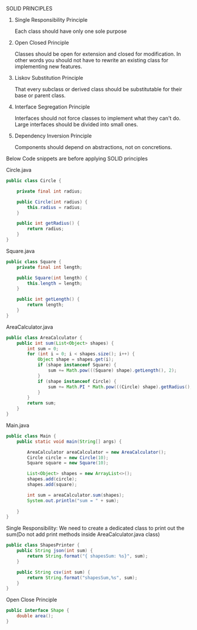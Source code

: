 SOLID PRINCIPLES

1) Single Responsibility Principle
    
    Each class should have only one sole purpose

2) Open Closed Principle
    
    Classes should be open for extension and closed for modification. 
    In other words you should not have to rewrite an existing class for implementing new features.
    
3) Liskov Substitution Principle

    That every subclass or derived class should be substitutable for their base or parent class.
    
4) Interface Segregation Principle

    Interfaces should not force classes to implement what they can't do. Large interfaces should be divided into small ones.

5) Dependency Inversion Principle

    Components should depend on abstractions, not on concretions.

Below Code snippets are before applying SOLID principles

Circle.java
~~~java
public class Circle {

    private final int radius;

    public Circle(int radius) {
        this.radius = radius;
    }

    public int getRadius() {
        return radius;
    }
}
~~~

Square.java
~~~java
public class Square {
    private final int length;

    public Square(int length) {
        this.length = length;
    }

    public int getLength() {
        return length;
    }
}
~~~

AreaCalculator.java
~~~java
public class AreaCalculator {
    public int sum(List<Object> shapes) {
        int sum = 0;
        for (int i = 0; i < shapes.size(); i++) {
            Object shape = shapes.get(i);
            if (shape instanceof Square) {
                sum += Math.pow(((Square) shape).getLength(), 2);
            }
            if (shape instanceof Circle) {
                sum += Math.PI * Math.pow(((Circle) shape).getRadius(), 2);
            }
        }
        return sum;
    }
}
~~~

Main.java
~~~java
public class Main {
    public static void main(String[] args) {

        AreaCalculator areaCalculator = new AreaCalculator();
        Circle circle = new Circle(10);
        Square square = new Square(10);

        List<Object> shapes = new ArrayList<>();
        shapes.add(circle);
        shapes.add(square);

        int sum = areaCalculator.sum(shapes);
        System.out.println("sum = " + sum);
        
    }
}
~~~

Single Responsibility: We need to create a dedicated class to print out the sum(Do not add print methods inside AreaCalculator.java class)

~~~java
public class ShapesPrinter {
    public String json(int sum) {
        return String.format("{ shapesSum: %s}", sum);
    }

    public String csv(int sum) {
        return String.format("shapesSum,%s", sum);
    }
}
~~~

Open Close Principle

~~~java
public interface Shape {
    double area();
}
~~~